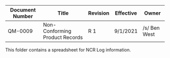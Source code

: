 Document Number|Title|Revision|Effective|Owner
---------------|-------------------------------------|---|----|-----
QM-0009|Non-Conforming Product Records|R 1|9/1/2021|/s/ Ben West


This folder contains a spreadsheet for NCR Log information.

